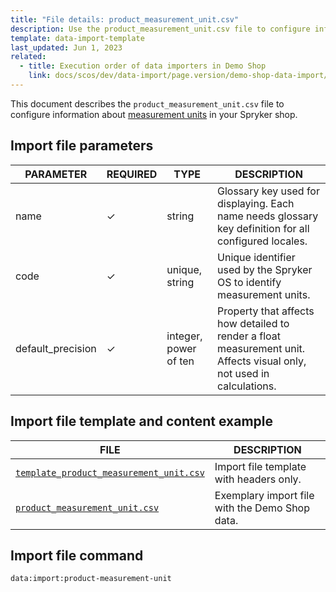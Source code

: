 ```yaml
---
title: "File details: product_measurement_unit.csv"
description: Use the product_measurement_unit.csv file to configure information about measurement units in your Spryker shop.
template: data-import-template
last_updated: Jun 1, 2023
related:
  - title: Execution order of data importers in Demo Shop
    link: docs/scos/dev/data-import/page.version/demo-shop-data-import/execution-order-of-data-importers-in-demo-shop.html
---
```


This document describes the `product_measurement_unit.csv` file to configure information about [measurement units](/docs/pbc/all/product-information-management/{{page.verison}}/feature-overviews/measurement-units-feature-overview.html) in your Spryker shop.

## Import file parameters

| PARAMETER | REQUIRED |  TYPE | DESCRIPTION |
| --- | --- | --- | --- |
| name | &check; | string | Glossary key used for displaying. Each name needs glossary key definition for all configured locales. |
| code | &check; | unique, string | Unique identifier used by the Spryker OS to identify measurement units. |
| default_precision | &check; | integer, power of ten | Property that affects how detailed to render a float measurement unit. Affects visual only, not used in calculations.|

## Import file template and content example

| FILE | DESCRIPTION |
|---|---|
| [`template_product_measurement_unit.csv`](https://spryker.s3.eu-central-1.amazonaws.com/docs/pbc/all/product-information-management/base-shop/import-and-export-data/file-details-product-measurement-unit.csv.md/template_product_measurement_unit.csv)| Import file template with headers only. |
| [`product_measurement_unit.csv`](https://spryker.s3.eu-central-1.amazonaws.com/docs/pbc/all/product-information-management/base-shop/import-and-export-data/file-details-product-measurement-unit.csv.md/product_measurement_unit.csv) | Exemplary import file with the Demo Shop data. |


## Import file command

```bash
data:import:product-measurement-unit
```